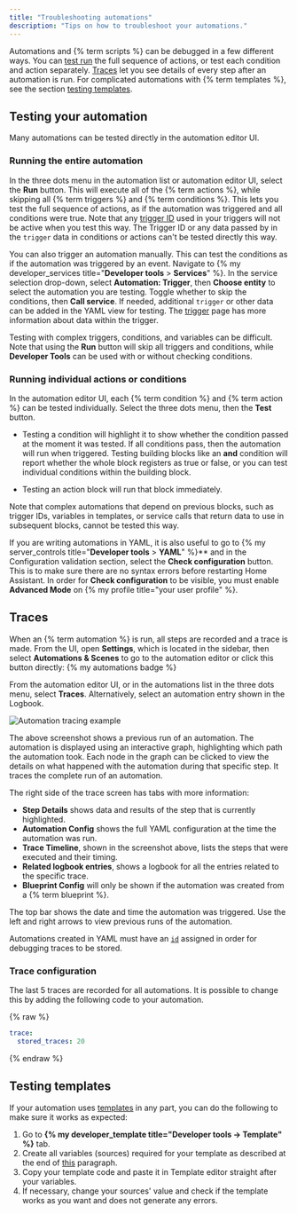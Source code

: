 ```yaml
---
title: "Troubleshooting automations"
description: "Tips on how to troubleshoot your automations."
---
```


Automations and {% term scripts %} can be debugged in a few different ways. You can [test run](#testing-your-automation) the full sequence of actions, or test each condition and action separately. [Traces](#traces) let you see details of every step after an automation is run. For complicated automations with {% term templates %}, see the section [testing templates](#testing-templates).

## Testing your automation

Many automations can be tested directly in the automation editor UI.

### Running the entire automation

In the three dots menu in the automation list or automation editor UI, select the **Run** button. This will execute all of the {% term actions %}, while skipping all {% term triggers %} and {% term conditions %}. This lets you test the full sequence of actions, as if the automation was triggered and all conditions were true. Note that any [trigger ID](/automation/trigger/#trigger-id) used in your triggers will not be active when you test this way. The Trigger ID or any data passed by in the `trigger` data in conditions or actions can't be tested directly this way.

You can also trigger an automation manually. This can test the conditions as if the automation was triggered by an event. Navigate to {% my developer_services title="**Developer tools** > **Services**" %}. In the service selection drop-down, select **Automation: Trigger**, then **Choose entity** to select the automation you are testing. Toggle whether to skip the conditions, then **Call service**. If needed, additional `trigger` or other data can be added in the YAML view for testing. The [trigger](docs/automation/trigger/) page has more information about data within the trigger.

Testing with complex triggers, conditions, and variables can be difficult. Note that using the **Run** button will skip all triggers and conditions, while **Developer Tools** can be used with or without checking conditions.

### Running individual actions or conditions

In the automation editor UI, each {% term condition %} and {% term action %} can be tested individually. Select the three dots menu, then the **Test** button.

- Testing a condition will highlight it to show whether the condition passed at the moment it was tested. If all conditions pass, then the automation will run when triggered. Testing building blocks like an **and** condition will report whether the whole block registers as true or false, or you can test individual conditions within the building block.

- Testing an action block will run that block immediately.

Note that complex automations that depend on previous blocks, such as trigger IDs, variables in templates, or service calls that return data to use in subsequent blocks, cannot be tested this way.

If you are writing automations in YAML, it is also useful to go to {% my server_controls title="**Developer tools** > **YAML**" %}** and in the Configuration validation section, select the **Check configuration** button. This is to make sure there are no syntax errors before restarting Home Assistant. In order for **Check configuration** to be visible, you must enable **Advanced Mode** on {% my profile title="your user profile" %}.

## Traces

When an {% term automation %} is run, all steps are recorded and a trace is made. From the UI, open **Settings**, which is located in the sidebar, then select **Automations & Scenes** to go to the automation editor or click this button directly: {% my automations badge %}

From the automation editor UI, or in the automations list in the three dots menu, select **Traces**. Alternatively, select an automation entry shown in the Logbook.

![Automation tracing example](/images/integrations/automation/automation-tracing.png)

The above screenshot shows a previous run of an automation. The automation is displayed using an interactive graph, highlighting which path the automation took. Each node in the graph can be clicked to view the details on what happened with the automation during that specific step. It traces the complete run of an automation.

The right side of the trace screen has tabs with more information:

- **Step Details** shows data and results of the step that is currently highlighted.
- **Automation Config** shows the full YAML configuration at the time the automation was run.
- **Trace Timeline**, shown in the screenshot above, lists the steps that were executed and their timing.
- **Related logbook entries**, shows a logbook for all the entries related to the specific trace.
- **Blueprint Config** will only be shown if the automation was created from a {% term blueprint %}.

The top bar shows the date and time the automation was triggered. Use the left and right arrows to view previous runs of the automation.

Automations created in YAML must have an [`id`](/docs/automation/yaml/#migrating-your-yaml-automations-to-automationsyaml) assigned in order for debugging traces to be stored.

### Trace configuration

The last 5 traces are recorded for all automations. It is possible to change this by adding the following code to your automation.

{% raw %}

```yaml
trace:
  stored_traces: 20
```

{% endraw %}

## Testing templates

If your automation uses [templates](/docs/configuration/templating/) in any part, you can do the following to make sure it works as expected:

1. Go to **{% my developer_template title="Developer tools -> Template" %}** tab.
2. Create all variables (sources) required for your template as described at the end of [this](https://www.home-assistant.io/docs/configuration/templating/#processing-incoming-data) paragraph.
3. Copy your template code and paste it in Template editor straight after your variables.
4. If necessary, change your sources' value and check if the template works as you want and does not generate any errors.
